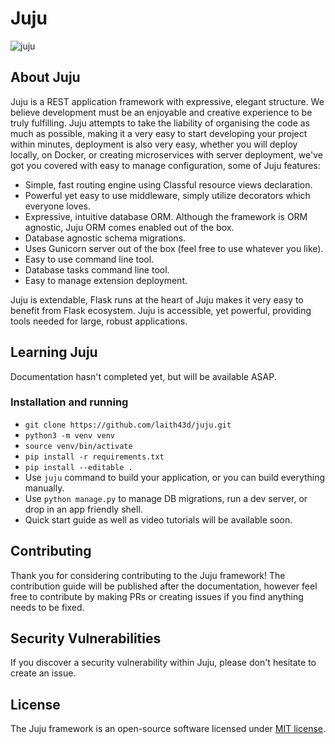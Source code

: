 # Juju

![juju](https://emojipedia-us.s3.amazonaws.com/thumbs/120/apple/129/potato_1f954.png)

## About Juju

Juju is a REST application framework with expressive, elegant structure. We believe development must be an enjoyable and creative experience to be truly fulfilling. Juju attempts to take the liability of organising the code as much as possible, making it a very easy to start developing your project within minutes, deployment is also very easy, whether you will deploy locally, on Docker, or creating microservices with server deployment, we've got you covered with easy to manage configuration, some of Juju features:

- Simple, fast routing engine using Classful resource views declaration.
- Powerful yet easy to use middleware, simply utilize decorators which everyone loves.
- Expressive, intuitive database ORM. Although the framework is ORM agnostic, Juju ORM comes enabled out of the box.
- Database agnostic schema migrations.
- Uses Gunicorn server out of the box (feel free to use whatever you like).
- Easy to use command line tool.
- Database tasks command line tool.
- Easy to manage extension deployment.

Juju is extendable, Flask runs at the heart of Juju makes it very easy to benefit from Flask ecosystem. Juju is accessible, yet powerful, providing tools needed for large, robust applications.

## Learning Juju

Documentation hasn't completed yet, but will be available ASAP.

### Installation and running

* `git clone https://github.com/laith43d/juju.git`
* `python3 -m venv venv`
* `source venv/bin/activate`
* `pip install -r requirements.txt`
* `pip install --editable .`
* Use `juju` command to build your application, or you can build everything manually.
* Use `python manage.py` to manage DB migrations, run a dev server, or drop in an app friendly shell.
* Quick start guide as well as video tutorials will be available soon.

## Contributing

Thank you for considering contributing to the Juju framework! The contribution guide will be published after the documentation, however feel free to contribute by making PRs or creating issues if you find anything needs to be fixed.

## Security Vulnerabilities

If you discover a security vulnerability within Juju, please don't hesitate to create an issue.

## License

The Juju framework is an open-source software licensed under [MIT license](https://opensource.org/licenses/MIT).

